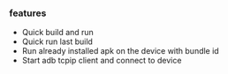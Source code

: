 ### features
- Quick build and run
- Quick run last build
- Run already installed apk on the device with bundle id
- Start adb tcpip client and connect to device